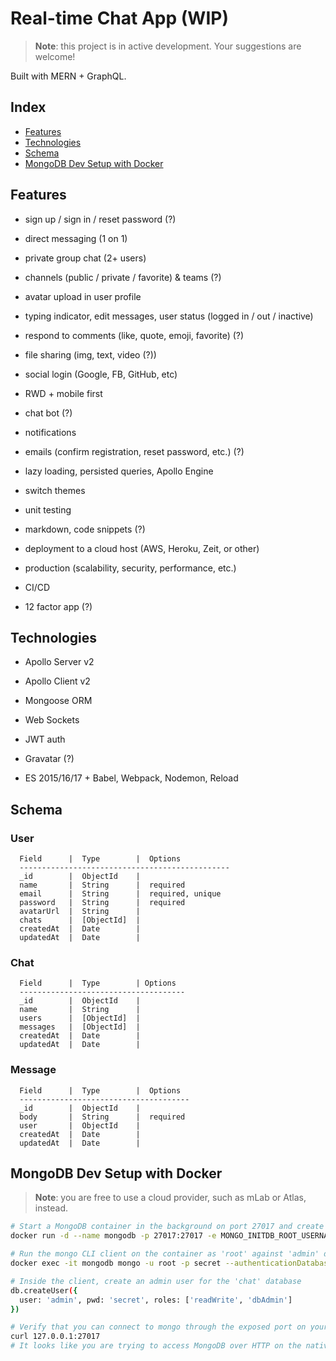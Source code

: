 # Real-time Chat App (WIP)

> **Note**: this project is in active development. Your suggestions are welcome!

Built with MERN + GraphQL.

## Index

- [Features](#features)
- [Technologies](#technologies)
- [Schema](#schema)
- [MongoDB Dev Setup with Docker](#mongodb-dev-setup-with-docker)

## Features

* sign up / sign in / reset password (?)

* direct messaging (1 on 1)

* private group chat (2+ users)

* channels (public / private / favorite) & teams (?)

* avatar upload in user profile

* typing indicator, edit messages, user status (logged in / out / inactive)

* respond to comments (like, quote, emoji, favorite) (?)

* file sharing (img, text, video (?))

* social login (Google, FB, GitHub, etc)

* RWD + mobile first

* chat bot (?)

* notifications

* emails (confirm registration, reset password, etc.) (?)

* lazy loading, persisted queries, Apollo Engine

* switch themes

* unit testing

* markdown, code snippets (?)

* deployment to a cloud host (AWS, Heroku, Zeit, or other)

* production (scalability, security, performance, etc.)

* CI/CD

* 12 factor app (?)

## Technologies

* Apollo Server v2

* Apollo Client v2

* Mongoose ORM

* Web Sockets

* JWT auth

* Gravatar (?)

* ES 2015/16/17 + Babel, Webpack, Nodemon, Reload

## Schema

### User

```
  Field      |  Type        |  Options
  -----------------------------------------------
  _id        |  ObjectId    |
  name       |  String      |  required
  email      |  String      |  required, unique
  password   |  String      |  required
  avatarUrl  |  String      |
  chats      |  [ObjectId]  |
  createdAt  |  Date        |
  updatedAt  |  Date        |
```

### Chat

```
  Field      |  Type        | Options
  -------------------------------------
  _id        |  ObjectId    |
  name       |  String      |
  users      |  [ObjectId]  |
  messages   |  [ObjectId]  |
  createdAt  |  Date        |
  updatedAt  |  Date        |
```

### Message

```
  Field      |  Type        |  Options
  --------------------------------------
  _id        |  ObjectId    |
  body       |  String      |  required
  user       |  ObjectId    |
  createdAt  |  Date        |
  updatedAt  |  Date        |
```

## MongoDB Dev Setup with Docker

> **Note**: you are free to use a cloud provider, such as mLab or Atlas, instead.

```sh
# Start a MongoDB container in the background on port 27017 and create a 'root' user on the 'admin' database
docker run -d --name mongodb -p 27017:27017 -e MONGO_INITDB_ROOT_USERNAME=root -e MONGO_INITDB_ROOT_PASSWORD=secret mongo

# Run the mongo CLI client on the container as 'root' against 'admin' database and connect to 'chat'
docker exec -it mongodb mongo -u root -p secret --authenticationDatabase admin chat

# Inside the client, create an admin user for the 'chat' database
db.createUser({
  user: 'admin', pwd: 'secret', roles: ['readWrite', 'dbAdmin']
})

# Verify that you can connect to mongo through the exposed port on your host machine
curl 127.0.0.1:27017
# It looks like you are trying to access MongoDB over HTTP on the native driver port.
```
